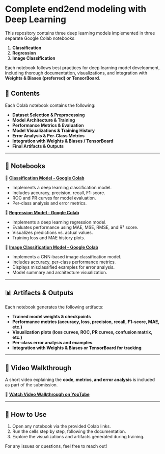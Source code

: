# Complete end2end modeling with Deep Learning

This repository contains three deep learning models implemented in three separate Google Colab notebooks:

1. **Classification**
2. **Regression**
3. **Image Classification**

Each notebook follows best practices for deep learning model development, including thorough documentation, visualizations, and integration with **Weights & Biases (preferred) or TensorBoard**.

## 📌 **Contents**

Each Colab notebook contains the following:

- **Dataset Selection & Preprocessing**
- **Model Architecture & Training**
- **Performance Metrics & Evaluation**
- **Model Visualizations & Training History**
- **Error Analysis & Per-Class Metrics**
- **Integration with Weights & Biases / TensorBoard**
- **Final Artifacts & Outputs**

---

## 📂 **Notebooks**

🔗 **[Classification Model - Google Colab](https://colab.research.google.com/drive/1XoufVERpLwlfadOW1-ukHZqN2fQN7DrG?usp=sharing)**

- Implements a deep learning classification model.
- Includes accuracy, precision, recall, F1-score.
- ROC and PR curves for model evaluation.
- Per-class analysis and error metrics.

🔗 **[Regression Model - Google Colab](https://colab.research.google.com/drive/1XOrJqaWyBCP0ddu-SHyGsSSK2hi__gXT?usp=sharing)**

- Implements a deep learning regression model.
- Evaluates performance using MAE, MSE, RMSE, and R² score.
- Visualizes predictions vs. actual values.
- Training loss and MAE history plots.

🔗 **[Image Classification Model - Google Colab](https://colab.research.google.com/drive/1EohO4gZ7n78G7QpEtnei6eGz5Zt0dyHi?usp=sharing)**

- Implements a CNN-based image classification model.
- Includes accuracy, per-class performance metrics.
- Displays misclassified examples for error analysis.
- Model summary and architecture visualization.

---

## 📊 **Artifacts & Outputs**

Each notebook generates the following artifacts:

- **Trained model weights & checkpoints**
- **Performance metrics (accuracy, loss, precision, recall, F1-score, MAE, etc.)**
- **Visualization plots (loss curves, ROC, PR curves, confusion matrix, etc.)**
- **Per-class error analysis and examples**
- **Integration with Weights & Biases or TensorBoard for tracking**

---

## 🎥 **Video Walkthrough**

A short video explaining the **code, metrics, and error analysis** is included as part of the submission.

🔗 **[Watch Video Walkthrough on YouTube](INSERT_YT_LINK_HERE)**

---

## 📌 **How to Use**

1. Open any notebook via the provided Colab links.
2. Run the cells step by step, following the documentation.
3. Explore the visualizations and artifacts generated during training.

For any issues or questions, feel free to reach out!
